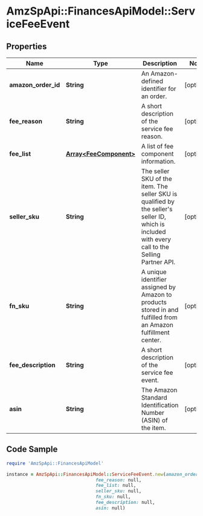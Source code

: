 # AmzSpApi::FinancesApiModel::ServiceFeeEvent

## Properties

Name | Type | Description | Notes
------------ | ------------- | ------------- | -------------
**amazon_order_id** | **String** | An Amazon-defined identifier for an order. | [optional] 
**fee_reason** | **String** | A short description of the service fee reason. | [optional] 
**fee_list** | [**Array&lt;FeeComponent&gt;**](FeeComponent.md) | A list of fee component information. | [optional] 
**seller_sku** | **String** | The seller SKU of the item. The seller SKU is qualified by the seller&#39;s seller ID, which is included with every call to the Selling Partner API. | [optional] 
**fn_sku** | **String** | A unique identifier assigned by Amazon to products stored in and fulfilled from an Amazon fulfillment center. | [optional] 
**fee_description** | **String** | A short description of the service fee event. | [optional] 
**asin** | **String** | The Amazon Standard Identification Number (ASIN) of the item. | [optional] 

## Code Sample

```ruby
require 'AmzSpApi::FinancesApiModel'

instance = AmzSpApi::FinancesApiModel::ServiceFeeEvent.new(amazon_order_id: null,
                                 fee_reason: null,
                                 fee_list: null,
                                 seller_sku: null,
                                 fn_sku: null,
                                 fee_description: null,
                                 asin: null)
```


